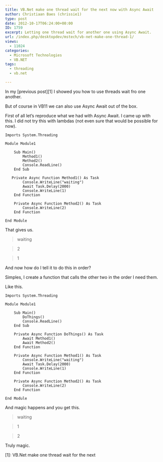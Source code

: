 ```yaml
---
title: VB.Net make one thread wait for the next now with Async Await
author: Christiaan Baes (chrissie1)
type: post
date: 2012-10-17T06:24:00+00:00
ID: 1759
excerpt: Letting one thread wait for another one using Async Await.
url: /index.php/desktopdev/mstech/vb-net-make-one-thread-1/
views:
  - 11024
categories:
  - Microsoft Technologies
  - VB.NET
tags:
  - threading
  - vb.net

---
```

In my [previous post][1] I showed you how to use threads wait fro one another.

But of course in VB11 we can also use Async Await out of the box.

First of all let&#8217;s reproduce what we had with Async Await. I came up with this. I did not try this with lambdas (not even sure that would be possible for now).

```vbnet
Imports System.Threading

Module Module1

    Sub Main()
        Method1()
        Method2()
        Console.ReadLine()
    End Sub

   Private Async Function Method1() As Task
        Console.WriteLine("waiting")
        Await Task.Delay(2000)
        Console.WriteLine(1)
    End Function

    Private Async Function Method2() As Task
        Console.WriteLine(2)
    End Function

End Module

```
That gives us.

> waiting
  
> 2
  
> 1

And now how do I tell it to do this in order?

Simples, I create a function that calls the other two in the order I need them. 

Like this.

```vbnet
Imports System.Threading

Module Module1

    Sub Main()
        DoThings()
        Console.ReadLine()
    End Sub

    Private Async Function DoThings() As Task
        Await Method1()
        Await Method2()
    End Function

    Private Async Function Method1() As Task
        Console.WriteLine("waiting")
        Await Task.Delay(2000)
        Console.WriteLine(1)
    End Function

    Private Async Function Method2() As Task
        Console.WriteLine(2)
    End Function

End Module

```
And magic happens and you get this.

> waiting
  
> 1
  
> 2

Truly magic.

 [1]: VB.Net make one thread wait for the next